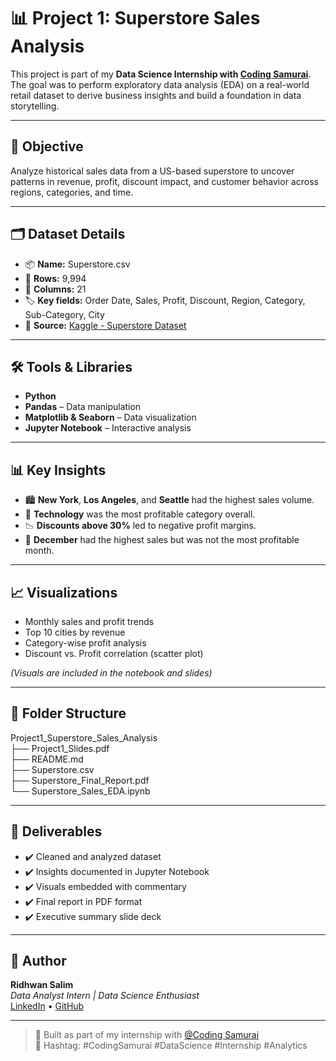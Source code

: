 # 📊 Project 1: Superstore Sales Analysis

This project is part of my **Data Science Internship with [Coding Samurai](https://www.linkedin.com/company/coding-samurai/)**. The goal was to perform exploratory data analysis (EDA) on a real-world retail dataset to derive business insights and build a foundation in data storytelling.

---

## 🧠 Objective

Analyze historical sales data from a US-based superstore to uncover patterns in revenue, profit, discount impact, and customer behavior across regions, categories, and time.

---

## 🗂️ Dataset Details

- 📦 **Name:** Superstore.csv  
- 🧾 **Rows:** 9,994  
- 🧩 **Columns:** 21  
- 🏷️ **Key fields:** Order Date, Sales, Profit, Discount, Region, Category, Sub-Category, City  
- 📌 **Source:** [Kaggle - Superstore Dataset](https://www.kaggle.com/datasets/vivek468/superstore-dataset-final)

---

## 🛠️ Tools & Libraries

- **Python**
- **Pandas** – Data manipulation  
- **Matplotlib & Seaborn** – Data visualization  
- **Jupyter Notebook** – Interactive analysis  

---

## 📊 Key Insights

- 🏙️ **New York**, **Los Angeles**, and **Seattle** had the highest sales volume.
- 💼 **Technology** was the most profitable category overall.
- 📉 **Discounts above 30%** led to negative profit margins.
- 📆 **December** had the highest sales but was not the most profitable month.

---

## 📈 Visualizations

- Monthly sales and profit trends
- Top 10 cities by revenue
- Category-wise profit analysis
- Discount vs. Profit correlation (scatter plot)

*(Visuals are included in the notebook and slides)*

---

## 📁 Folder Structure

Project1_Superstore_Sales_Analysis  
├── Project1_Slides.pdf  
├── README.md  
├── Superstore.csv  
├── Superstore_Final_Report.pdf  
└── Superstore_Sales_EDA.ipynb  


---

## 🧾 Deliverables

- ✔️ Cleaned and analyzed dataset  
- ✔️ Insights documented in Jupyter Notebook  
- ✔️ Visuals embedded with commentary  
- ✔️ Final report in PDF format  
- ✔️ Executive summary slide deck  

---

## 📌 Author

**Ridhwan Salim**  
_Data Analyst Intern | Data Science Enthusiast_  
[LinkedIn](https://www.linkedin.com/in/ridhwan-s) • [GitHub](https://github.com/ridhwansalim)

---

> 🔖 Built as part of my internship with [@Coding Samurai](https://www.linkedin.com/company/coding-samurai/)  
> 📌 Hashtag: #CodingSamurai #DataScience #Internship #Analytics


